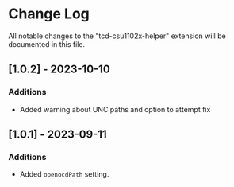 # Change Log

All notable changes to the "tcd-csu1102x-helper" extension will be documented in this file.

## [1.0.2] - 2023-10-10

### Additions

- Added warning about UNC paths and option to attempt fix

## [1.0.1] - 2023-09-11

### Additions

- Added `openocdPath` setting.
